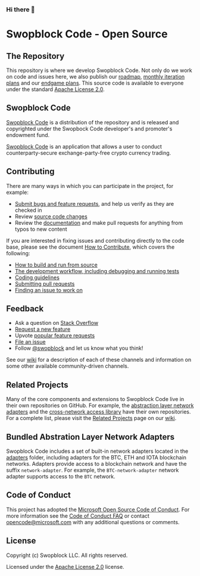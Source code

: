 ### Hi there 👋

<!--
**swopblock/swopblock** is a ✨ _special_ ✨ repository because its `README.md` (this file) appears on your GitHub profile.

Here are some ideas to get you started:

- 🔭 I’m currently working on ...
- 🌱 I’m currently learning ...
- 👯 I’m looking to collaborate on ...
- 🤔 I’m looking for help with ...
- 💬 Ask me about ...
- 📫 How to reach me: ...
- 😄 Pronouns: ...
- ⚡ Fun fact: ...
-->

# Swopblock Code - Open Source

## The Repository

This repository is where we develop Swopblock Code. Not only do we work on code and issues here, we also publish our [roadmap](https://github.com/swopblock/swopblock), [monthly iteration plans](https://github.com/swopblock/swopblock) and our [endgame plans](https://github.com/swopblock/swopblock). This source code is available to everyone under the standard [Apache License 2.0](https://github.com/swopblock/swopblock).

## Swopblock Code


[Swopblock Code](https://swopblock.org) is a distribution of the repository and is released and copyrighted under the Swopbock Code developer's and promoter's endowment fund.

[Swopblock Code](https://code.visualstudio.com) is an application that allows a user to conduct counterparty-secure exchange-party-free crypto currency trading.

## Contributing

There are many ways in which you can participate in the project, for example:

* [Submit bugs and feature requests](https://github.com/swopblock/swopblock/issues), and help us verify as they are checked in
* Review [source code changes](https://github.com/swopblock/swopblock/pulls)
* Review the [documentation](https://github.com/swopblock/swopblock/vscode-docs) and make pull requests for anything from typos to new content

If you are interested in fixing issues and contributing directly to the code base,
please see the document [How to Contribute](https://github.com/swopblock/swopblock/wiki/How-to-Contribute), which covers the following:

* [How to build and run from source](https://github.com/swopblock/swopblock/wiki/How-to-Contribute)
* [The development workflow, including debugging and running tests](https://github.com/swopblock/swopblock/wiki/How-to-Contribute#debugging)
* [Coding guidelines](https://github.com/swopblock/swopblock/wiki/Coding-Guidelines)
* [Submitting pull requests](https://github.com/swopblock/swopblock/wiki/How-to-Contribute#pull-requests)
* [Finding an issue to work on](https://github.com/swopblock/swopblock/wiki/How-to-Contribute#where-to-contribute)

## Feedback

* Ask a question on [Stack Overflow](https://stackoverflow.com/questions/tagged/swopblock)
* [Request a new feature](CONTRIBUTING.md)
* Upvote [popular feature requests](https://github.com/swopblock/swopblock/issues?q=is%3Aopen+is%3Aissue+label%3Afeature-request+sort%3Areactions-%2B1-desc)
* [File an issue](https://github.com/swopblock/swopblock/issues)
* Follow [@swopblock](https://twitter.com/swopblock) and let us know what you think!

See our [wiki](https://github.com/swopblock/swopblock/wiki/Feedback-Channels) for a description of each of these channels and information on some other available community-driven channels.

## Related Projects

Many of the core components and extensions to Swopblock Code live in their own repositories on GitHub. For example, the [abstraction layer network adapters](https://github.com/swopblock/abstration-layer-network-adapters) and the [cross-network access library](https://github.com/microsoft/cross-network-access-library) have their own repositories. For a complete list, please visit the [Related Projects](https://github.com/swopblock/swopblock/wiki/Related-Projects) page on our [wiki](https://github.com/swopblock/swopblock/wiki).

## Bundled Abstration Layer Network Adapters

Swopblock Code includes a set of built-in network adapters located in the [adapters](adapters) folder, including adapters for the BTC, ETH and IOTA blockchain networks. Adapters provide access to a blockchain network and have the suffix `network-adapter`. For example, the `BTC-network-adapter` network adapter supports access to the `BTC` network.

## Code of Conduct

This project has adopted the [Microsoft Open Source Code of Conduct](https://opensource.microsoft.com/codeofconduct/). For more information see the [Code of Conduct FAQ](https://opensource.microsoft.com/codeofconduct/faq/) or contact [opencode@microsoft.com](mailto:opencode@microsoft.com) with any additional questions or comments.

## License

Copyright (c) Swopblock LLC. All rights reserved.

Licensed under the [Apache License 2.0](LICENSE) license.

